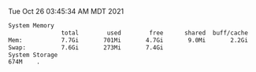 Tue Oct 26 03:45:34 AM MDT 2021
```bash
System Memory
               total        used        free      shared  buff/cache   available
Mem:           7.7Gi       701Mi       4.7Gi       9.0Mi       2.2Gi       6.7Gi
Swap:          7.6Gi       273Mi       7.4Gi
System Storage
674M	.
```
